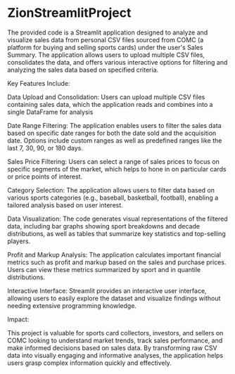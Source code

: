 # ZionStreamlitProject
The provided code is a Streamlit application designed to analyze and visualize sales data from personal CSV files sourced from COMC (a platform for buying and selling sports cards) under the user's Sales Summary. The application allows users to upload multiple CSV files, consolidates the data, and offers various interactive options for filtering and analyzing the sales data based on specified criteria.

Key Features Include:

Data Upload and Consolidation: Users can upload multiple CSV files containing sales data, which the application reads and combines into a single DataFrame for analysis

Date Range Filtering: The application enables users to filter the sales data based on specific date ranges for both the date sold and the acquisition date. Options include custom ranges as well as predefined ranges like the last 7, 30, 90, or 180 days.

Sales Price Filtering: Users can select a range of sales prices to focus on specific segments of the market, which helps to hone in on particular cards or price points of interest.

Category Selection: The application allows users to filter data based on various sports categories (e.g., baseball, basketball, football), enabling a tailored analysis based on user interest.

Data Visualization: The code generates visual representations of the filtered data, including bar graphs showing sport breakdowns and decade distributions, as well as tables that summarize key statistics and top-selling players.

Profit and Markup Analysis: The application calculates important financial metrics such as profit and markup based on the sales and purchase prices. Users can view these metrics summarized by sport and in quantile distributions.

Interactive Interface: Streamlit provides an interactive user interface, allowing users to easily explore the dataset and visualize findings without needing extensive programming knowledge.

Impact:

This project is valuable for sports card collectors, investors, and sellers on COMC looking to understand market trends, track sales performance, and make informed decisions based on sales data. By transforming raw CSV data into visually engaging and informative analyses, the application helps users grasp complex information quickly and effectively.
